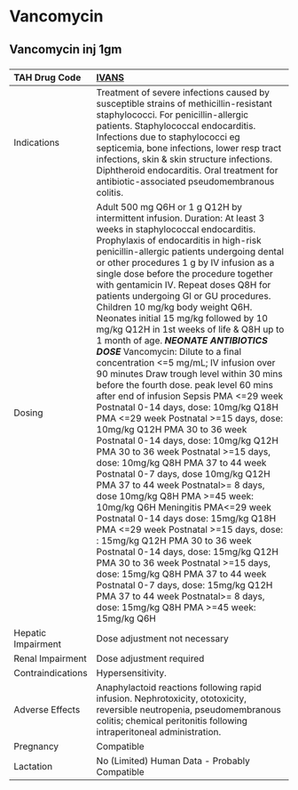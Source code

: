# Vancomycin

## Vancomycin inj 1gm

##### 

| TAH Drug Code      | [IVANS](https://www.tahsda.org.tw/drugs/hissearch.php?drug_code=IVANS)                                                                                                                                                                                                                                                                                                                                                                                                                                                                                                                                                                                                                                                                                                                                                                                                                                                                                                                                                                                                                                                                                                                                                                                                                                                                                                                                                                                                                                                  |
|:-------------------|:------------------------------------------------------------------------------------------------------------------------------------------------------------------------------------------------------------------------------------------------------------------------------------------------------------------------------------------------------------------------------------------------------------------------------------------------------------------------------------------------------------------------------------------------------------------------------------------------------------------------------------------------------------------------------------------------------------------------------------------------------------------------------------------------------------------------------------------------------------------------------------------------------------------------------------------------------------------------------------------------------------------------------------------------------------------------------------------------------------------------------------------------------------------------------------------------------------------------------------------------------------------------------------------------------------------------------------------------------------------------------------------------------------------------------------------------------------------------------------------------------------------------|
| Indications        | Treatment of severe infections caused by susceptible strains of methicillin-resistant staphylococci. For penicillin-allergic patients. Staphylococcal endocarditis. Infections due to staphylococci eg septicemia, bone infections, lower resp tract infections, skin & skin structure infections. Diphtheroid endocarditis. Oral treatment for antibiotic-associated pseudomembranous colitis.                                                                                                                                                                                                                                                                                                                                                                                                                                                                                                                                                                                                                                                                                                                                                                                                                                                                                                                                                                                                                                                                                                                         |
| Dosing             | Adult 500 mg Q6H or 1 g Q12H by intermittent infusion. Duration: At least 3 weeks in staphylococcal endocarditis. Prophylaxis of endocarditis in high-risk penicillin-allergic patients undergoing dental or other procedures 1 g by IV infusion as a single dose before the procedure together with gentamicin IV. Repeat doses Q8H for patients undergoing GI or GU procedures. Children 10 mg/kg body weight Q6H. Neonates initial 15 mg/kg followed by 10 mg/kg Q12H in 1st weeks of life & Q8H up to 1 month of age. *****NEONATE ANTIBIOTICS DOSE***** Vancomycin: Dilute to a final concentration <=5 mg/mL; IV infusion over 90 minutes Draw trough level within 30 mins before the fourth dose. peak level 60 mins after end of infusion Sepsis PMA <=29 week Postnatal 0-14 days, dose: 10mg/kg Q18H PMA <=29 week Postnatal >=15 days, dose: 10mg/kg Q12H PMA 30 to 36 week Postnatal 0-14 days, dose: 10mg/kg Q12H PMA 30 to 36 week Postnatal >=15 days, dose: 10mg/kg Q8H PMA 37 to 44 week Postnatal 0-7 days, dose 10mg/kg Q12H PMA 37 to 44 week Postnatal>= 8 days, dose 10mg/kg Q8H PMA >=45 week: 10mg/kg Q6H Meningitis PMA<=29 week Postnatal 0-14 days dose: 15mg/kg Q18H PMA <=29 week Postnatal >=15 days, dose: : 15mg/kg Q12H PMA 30 to 36 week Postnatal 0-14 days, dose: 15mg/kg Q12H PMA 30 to 36 week Postnatal >=15 days, dose: 15mg/kg Q8H PMA 37 to 44 week Postnatal 0-7 days, dose: 15mg/kg Q12H PMA 37 to 44 week Postnatal>= 8 days, dose: 15mg/kg Q8H PMA >=45 week: 15mg/kg Q6H |
| Hepatic Impairment | Dose adjustment not necessary                                                                                                                                                                                                                                                                                                                                                                                                                                                                                                                                                                                                                                                                                                                                                                                                                                                                                                                                                                                                                                                                                                                                                                                                                                                                                                                                                                                                                                                                                           |
| Renal Impairment   | Dose adjustment required                                                                                                                                                                                                                                                                                                                                                                                                                                                                                                                                                                                                                                                                                                                                                                                                                                                                                                                                                                                                                                                                                                                                                                                                                                                                                                                                                                                                                                                                                                |
| Contraindications  | Hypersensitivity.                                                                                                                                                                                                                                                                                                                                                                                                                                                                                                                                                                                                                                                                                                                                                                                                                                                                                                                                                                                                                                                                                                                                                                                                                                                                                                                                                                                                                                                                                                       |
| Adverse Effects    | Anaphylactoid reactions following rapid infusion. Nephrotoxicity, ototoxicity, reversible neutropenia, pseudomembranous colitis; chemical peritonitis following intraperitoneal administration.                                                                                                                                                                                                                                                                                                                                                                                                                                                                                                                                                                                                                                                                                                                                                                                                                                                                                                                                                                                                                                                                                                                                                                                                                                                                                                                         |
| Pregnancy          | Compatible                                                                                                                                                                                                                                                                                                                                                                                                                                                                                                                                                                                                                                                                                                                                                                                                                                                                                                                                                                                                                                                                                                                                                                                                                                                                                                                                                                                                                                                                                                              |
| Lactation          | No (Limited) Human Data - Probably Compatible                                                                                                                                                                                                                                                                                                                                                                                                                                                                                                                                                                                                                                                                                                                                                                                                                                                                                                                                                                                                                                                                                                                                                                                                                                                                                                                                                                                                                                                                           |

